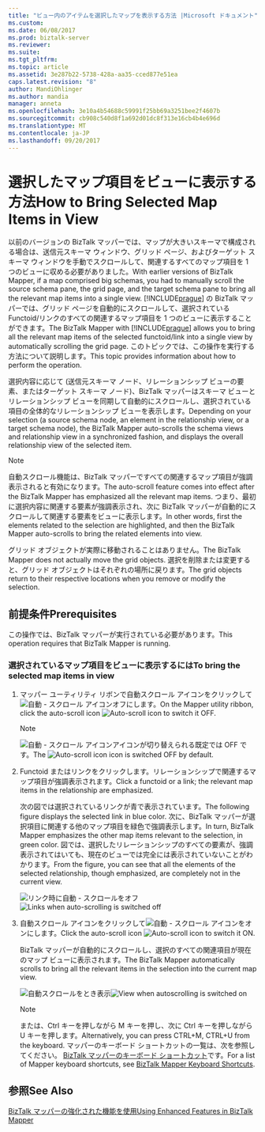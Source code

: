 ```yaml
---
title: "ビュー内のアイテムを選択したマップを表示する方法 |Microsoft ドキュメント"
ms.custom: 
ms.date: 06/08/2017
ms.prod: biztalk-server
ms.reviewer: 
ms.suite: 
ms.tgt_pltfrm: 
ms.topic: article
ms.assetid: 3e287b22-5738-428a-aa35-cced877e51ea
caps.latest.revision: "8"
author: MandiOhlinger
ms.author: mandia
manager: anneta
ms.openlocfilehash: 3e10a4b54688c59991f25bb69a3251bee2f4607b
ms.sourcegitcommit: cb908c540d8f1a692d01dc8f313e16cb4b4e696d
ms.translationtype: MT
ms.contentlocale: ja-JP
ms.lasthandoff: 09/20/2017
---
```

# <a name="how-to-bring-selected-map-items-in-view"></a><span data-ttu-id="54486-102">選択したマップ項目をビューに表示する方法</span><span class="sxs-lookup"><span data-stu-id="54486-102">How to Bring Selected Map Items in View</span></span>
<span data-ttu-id="54486-103">以前のバージョンの BizTalk マッパーでは、マップが大きいスキーマで構成される場合は、送信元スキーマ ウィンドウ、グリッド ページ、およびターゲット スキーマ ウィンドウを手動でスクロールして、関連するすべてのマップ項目を 1 つのビューに収める必要がありました。</span><span class="sxs-lookup"><span data-stu-id="54486-103">With earlier versions of BizTalk Mapper, if a map comprised big schemas, you had to manually scroll the source schema pane, the grid page, and the target schema pane to bring all the relevant map items into a single view.</span></span> <span data-ttu-id="54486-104">[!INCLUDE[prague](../includes/prague-md.md)] の BizTalk マッパーでは、グリッド ページを自動的にスクロールして、選択されている Functoid/リンクのすべての関連するマップ項目を 1 つのビューに表示することができます。</span><span class="sxs-lookup"><span data-stu-id="54486-104">The BizTalk Mapper with [!INCLUDE[prague](../includes/prague-md.md)] allows you to bring all the relevant map items of the selected functoid/link into a single view by automatically scrolling the grid page.</span></span> <span data-ttu-id="54486-105">このトピックでは、この操作を実行する方法について説明します。</span><span class="sxs-lookup"><span data-stu-id="54486-105">This topic provides information about how to perform the operation.</span></span>  
  
 <span data-ttu-id="54486-106">選択内容に応じて (送信元スキーマ ノード、リレーションシップ ビューの要素、またはターゲット スキーマ ノード)、BizTalk マッパーはスキーマ ビューとリレーションシップ ビューを同期して自動的にスクロールし、選択されている項目の全体的なリレーションシップ ビューを表示します。</span><span class="sxs-lookup"><span data-stu-id="54486-106">Depending on your selection (a source schema node, an element in the relationship view, or a target schema node), the BizTalk Mapper auto-scrolls the schema views and relationship view in a synchronized fashion, and displays the overall relationship view of the selected item.</span></span>  
  
> [!NOTE]
>  <span data-ttu-id="54486-107">自動スクロール機能は、BizTalk マッパーですべての関連するマップ項目が強調表示されると有効になります。</span><span class="sxs-lookup"><span data-stu-id="54486-107">The auto-scroll feature comes into effect after the BizTalk Mapper has emphasized all the relevant map items.</span></span> <span data-ttu-id="54486-108">つまり、最初に選択内容に関連する要素が強調表示され、次に BizTalk マッパーが自動的にスクロールして関連する要素をビューに表示します。</span><span class="sxs-lookup"><span data-stu-id="54486-108">In other words, first the elements related to the selection are highlighted, and then the BizTalk Mapper auto-scrolls to bring the related elements into view.</span></span>  
  
 <span data-ttu-id="54486-109">グリッド オブジェクトが実際に移動されることはありません。</span><span class="sxs-lookup"><span data-stu-id="54486-109">The BizTalk Mapper does not actually move the grid objects.</span></span> <span data-ttu-id="54486-110">選択を削除または変更すると、グリッド オブジェクトはそれぞれの場所に戻ります。</span><span class="sxs-lookup"><span data-stu-id="54486-110">The grid objects return to their respective locations when you remove or modify the selection.</span></span>  
  
## <a name="prerequisites"></a><span data-ttu-id="54486-111">前提条件</span><span class="sxs-lookup"><span data-stu-id="54486-111">Prerequisites</span></span>  
 <span data-ttu-id="54486-112">この操作では、BizTalk マッパーが実行されている必要があります。</span><span class="sxs-lookup"><span data-stu-id="54486-112">This operation requires that BizTalk Mapper is running.</span></span>  
  
### <a name="to-bring-the-selected-map-items-in-view"></a><span data-ttu-id="54486-113">選択されているマップ項目をビューに表示するには</span><span class="sxs-lookup"><span data-stu-id="54486-113">To bring the selected map items in view</span></span>  
  
1.  <span data-ttu-id="54486-114">マッパー ユーティリティ リボンで自動スクロール アイコンをクリックして![自動 &#45; スクロール アイコン](../core/media/mapper-intelliscroll.gif "Mapper_IntelliScroll")オフにします。</span><span class="sxs-lookup"><span data-stu-id="54486-114">On the Mapper utility ribbon, click the auto-scroll icon ![Auto&#45;scroll icon](../core/media/mapper-intelliscroll.gif "Mapper_IntelliScroll") to switch it OFF.</span></span>  
  
    > [!NOTE]
    >  <span data-ttu-id="54486-115">![自動 &#45; スクロール アイコン](../core/media/mapper-intelliscroll.gif "Mapper_IntelliScroll")アイコンが切り替えられる既定では OFF です。</span><span class="sxs-lookup"><span data-stu-id="54486-115">The ![Auto&#45;scroll icon](../core/media/mapper-intelliscroll.gif "Mapper_IntelliScroll") icon is switched OFF by default.</span></span>  
  
2.  <span data-ttu-id="54486-116">Functoid またはリンクをクリックします。リレーションシップで関連するマップ項目が強調表示されます。</span><span class="sxs-lookup"><span data-stu-id="54486-116">Click a functoid or a link; the relevant map items in the relationship are emphasized.</span></span>  
  
     <span data-ttu-id="54486-117">次の図では選択されているリンクが青で表示されています。</span><span class="sxs-lookup"><span data-stu-id="54486-117">The following figure displays the selected link in blue color.</span></span> <span data-ttu-id="54486-118">次に、BizTalk マッパーが選択項目に関連する他のマップ項目を緑色で強調表示します。</span><span class="sxs-lookup"><span data-stu-id="54486-118">In turn, BizTalk Mapper emphasizes the other map items relevant to the selection, in green color.</span></span> <span data-ttu-id="54486-119">図では、選択したリレーションシップのすべての要素が、強調表示されてはいても、現在のビューでは完全には表示されていないことがわかります。</span><span class="sxs-lookup"><span data-stu-id="54486-119">From the figure, you can see that all the elements of the selected relationship, though emphasized, are completely not in the current view.</span></span>  
  
     <span data-ttu-id="54486-120">![リンク時に自動 &#45; スクロールをオフ](../core/media/autoscroll-switchoff.gif "AutoScroll_SwitchOff")</span><span class="sxs-lookup"><span data-stu-id="54486-120">![Links when auto&#45;scrolling is switched off](../core/media/autoscroll-switchoff.gif "AutoScroll_SwitchOff")</span></span>  
  
3.  <span data-ttu-id="54486-121">自動スクロール アイコンをクリックして![自動 &#45; スクロール アイコン](../core/media/mapper-intelliscroll.gif "Mapper_IntelliScroll")をオンにします。</span><span class="sxs-lookup"><span data-stu-id="54486-121">Click the auto-scroll icon ![Auto&#45;scroll icon](../core/media/mapper-intelliscroll.gif "Mapper_IntelliScroll") to switch it ON.</span></span>  
  
     <span data-ttu-id="54486-122">BizTalk マッパーが自動的にスクロールし、選択のすべての関連項目が現在のマップ ビューに表示されます。</span><span class="sxs-lookup"><span data-stu-id="54486-122">The BizTalk Mapper automatically scrolls to bring all the relevant items in the selection into the current map view.</span></span>  
  
     <span data-ttu-id="54486-123">![自動スクロールをとき表示](../core/media/autoscroll-switchon.gif "AutoScroll_SwitchOn")</span><span class="sxs-lookup"><span data-stu-id="54486-123">![View when autoscrolling is switched on](../core/media/autoscroll-switchon.gif "AutoScroll_SwitchOn")</span></span>  
  
    > [!NOTE]
    >  <span data-ttu-id="54486-124">または、Ctrl キーを押しながら M キーを押し、次に Ctrl キーを押しながら U キーを押します。</span><span class="sxs-lookup"><span data-stu-id="54486-124">Alternatively, you can press CTRL+M, CTRL+U from the keyboard.</span></span> <span data-ttu-id="54486-125">マッパーのキーボード ショートカットの一覧は、次を参照してください。 [BizTalk マッパーのキーボード ショートカット](../core/biztalk-mapper-keyboard-shortcuts.md)です。</span><span class="sxs-lookup"><span data-stu-id="54486-125">For a list of Mapper keyboard shortcuts, see [BizTalk Mapper Keyboard Shortcuts](../core/biztalk-mapper-keyboard-shortcuts.md).</span></span>  
  
## <a name="see-also"></a><span data-ttu-id="54486-126">参照</span><span class="sxs-lookup"><span data-stu-id="54486-126">See Also</span></span>  
 [<span data-ttu-id="54486-127">BizTalk マッパーの強化された機能を使用</span><span class="sxs-lookup"><span data-stu-id="54486-127">Using Enhanced Features in BizTalk Mapper</span></span>](../core/using-enhanced-features-in-biztalk-mapper.md)